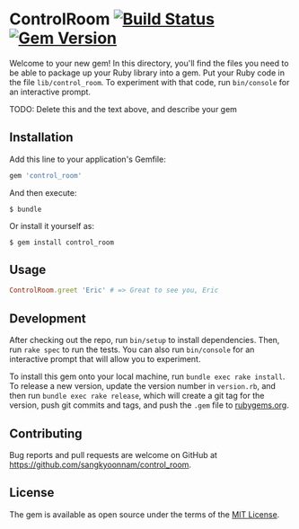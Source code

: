 # ControlRoom [![Build Status](https://travis-ci.org/sangkyoonnam/control_room.svg?branch=master)](https://travis-ci.org/sangkyoonnam/control_room) [![Gem Version](https://badge.fury.io/rb/control_room.svg)](https://badge.fury.io/rb/control_room)

Welcome to your new gem! In this directory, you'll find the files you need to be able to package up your Ruby library into a gem. Put your Ruby code in the file `lib/control_room`. To experiment with that code, run `bin/console` for an interactive prompt.

TODO: Delete this and the text above, and describe your gem

## Installation

Add this line to your application's Gemfile:

```ruby
gem 'control_room'
```

And then execute:

    $ bundle

Or install it yourself as:

    $ gem install control_room

## Usage

```ruby
ControlRoom.greet 'Eric' # => Great to see you, Eric
```

## Development

After checking out the repo, run `bin/setup` to install dependencies. Then, run `rake spec` to run the tests. You can also run `bin/console` for an interactive prompt that will allow you to experiment.

To install this gem onto your local machine, run `bundle exec rake install`. To release a new version, update the version number in `version.rb`, and then run `bundle exec rake release`, which will create a git tag for the version, push git commits and tags, and push the `.gem` file to [rubygems.org](https://rubygems.org).

## Contributing

Bug reports and pull requests are welcome on GitHub at https://github.com/sangkyoonnam/control_room.


## License

The gem is available as open source under the terms of the [MIT License](http://opensource.org/licenses/MIT).

